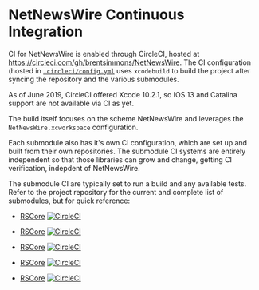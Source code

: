 # NetNewsWire Continuous Integration

CI for NetNewsWire is enabled through CircleCI, hosted at
<https://circleci.com/gh/brentsimmons/NetNewsWire>. The CI configuration (hosted in
[`.circleci/config.yml`](https://github.com/brentsimmons/NetNewsWire/blob/master/.circleci/config.yml)
uses `xcodebuild` to build the project after syncing the repository and
the various submodules.

As of June 2019, CircleCI offered Xcode 10.2.1, so IOS 13 and Catalina support are not available
via CI as yet.

The build itself focuses on the scheme NetNewsWire and leverages the
`NetNewsWire.xcworkspace` configuration.

Each submodule also has it's own CI configuration, which are set up and built from
their own repositories. The submodule CI systems are entirely independent so that
those libraries can grow and change, getting CI verification, indepdent of NetNewsWire.

The submodule CI are typically set to run a build and any available tests. Refer to the
project repository for the current and complete list of submodules, but for quick reference:

- [RSCore](https://github.com/brentsimmons/RSCore) [![CircleCI](https://circleci.com/gh/brentsimmons/RSCore.svg?style=svg)](https://circleci.com/gh/brentsimmons/RSCore)

- [RSCore](https://github.com/brentsimmons/RSWeb) [![CircleCI](https://circleci.com/gh/brentsimmons/RSWeb.svg?style=svg)](https://circleci.com/gh/brentsimmons/RSWeb)

- [RSCore](https://github.com/brentsimmons/RSParser) [![CircleCI](https://circleci.com/gh/brentsimmons/RSParser.svg?style=svg)](https://circleci.com/gh/brentsimmons/RSParser)

- [RSCore](https://github.com/brentsimmons/RSTree) [![CircleCI](https://circleci.com/gh/brentsimmons/RSTree.svg?style=svg)](https://circleci.com/gh/brentsimmons/RSTree)

- [RSCore](https://github.com/brentsimmons/RSDatabase) [![CircleCI](https://circleci.com/gh/brentsimmons/RSDatabase.svg?style=svg)](https://circleci.com/gh/brentsimmons/RSDatabase)
